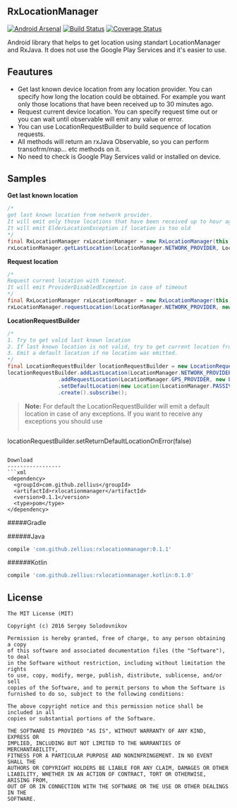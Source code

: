 RxLocationManager
-----------------
[![Android Arsenal](https://img.shields.io/badge/Android%20Arsenal-RxLocationManager-orange.svg?style=flat)](http://android-arsenal.com/details/1/3291) [![Build Status](https://travis-ci.org/Zellius/RxLocationManager.svg?branch=master)](https://travis-ci.org/Zellius/RxLocationManager) [![Coverage Status](https://coveralls.io/repos/github/Zellius/RxLocationManager/badge.svg?branch=master&bust=1)](https://coveralls.io/github/Zellius/RxLocationManager?branch=master)

Android library that helps to get location using standart LocationManager and RxJava. It does not use the Google Play Services and it's easier to use.

Feautures
-----------------

 - Get last known device location from any location provider. You can specify how long the location could be obtained. For example you want only those locations that have been received up to 30 minutes ago.
 - Request current device location. You can specify request time out or you can wait until observable will emit any value or error.
 - You can use LocationRequestBuilder to build sequence of location requests.
 - All methods will return an rxJava Observable, so you can perform transofrm/map... etc methods on it.
 - No need to check is Google Play Services valid or installed on device. 

Samples
-----------------

**Get last known location**
```java
/*
get last known location from network provider. 
It will emit only those locations that have been received up to hour ago
It will emit ElderLocationException if location is too old
*/
final RxLocationManager rxLocationManager = new RxLocationManager(this);
rxLocationManager.getLastLocation(LocationManager.NETWORK_PROVIDER, LocationTime.OneHour()).subscribe();
```
**Request location**
```java
/*
Request current location with timeout. 
It will emit ProviderDisabledException in case of timeout
*/
final RxLocationManager rxLocationManager = new RxLocationManager(this);
rxLocationManager.requestLocation(LocationManager.NETWORK_PROVIDER, new LocationTime(10, TimeUnit.SECONDS)).subscribe();
```

**LocationRequestBuilder**
```java
/*
1. Try to get valid last known location
2. If last known location is not valid, try to get current location from GPS
3. Emit a default location if no location was emitted.
*/
final LocationRequestBuilder locationRequestBuilder = new LocationRequestBuilder(this);
locationRequestBuilder.addLastLocation(LocationManager.NETWORK_PROVIDER, new LocationTime(30, TimeUnit.SECONDS), false)
                .addRequestLocation(LocationManager.GPS_PROVIDER, new LocationTime(10, TimeUnit.SECONDS))
                .setDefaultLocation(new Location(LocationManager.PASSIVE_PROVIDER))
                .create().subscribe();
```
> **Note:** For default the LocationRequestBuilder will emit a default location in case of any exceptions. If you want to receive any exceptions you should use 
>```java
locationRequestBuilder.setReturnDefaultLocationOnError(false)
```

Download
-----------------
```xml
<dependency>
  <groupId>com.github.zellius</groupId>
  <artifactId>rxlocationmanager</artifactId>
  <version>0.1.1</version>
  <type>pom</type>
</dependency>
```
#####Gradle

######Java
```gradle
compile 'com.github.zellius:rxlocationmanager:0.1.1'
```
######Kotlin
```gradle
compile 'com.github.zellius:rxlocationmanager.kotlin:0.1.0'
```

## License

```
The MIT License (MIT)

Copyright (c) 2016 Sergey Solodovnikov

Permission is hereby granted, free of charge, to any person obtaining a copy
of this software and associated documentation files (the "Software"), to deal
in the Software without restriction, including without limitation the rights
to use, copy, modify, merge, publish, distribute, sublicense, and/or sell
copies of the Software, and to permit persons to whom the Software is
furnished to do so, subject to the following conditions:

The above copyright notice and this permission notice shall be included in all
copies or substantial portions of the Software.

THE SOFTWARE IS PROVIDED "AS IS", WITHOUT WARRANTY OF ANY KIND, EXPRESS OR
IMPLIED, INCLUDING BUT NOT LIMITED TO THE WARRANTIES OF MERCHANTABILITY,
FITNESS FOR A PARTICULAR PURPOSE AND NONINFRINGEMENT. IN NO EVENT SHALL THE
AUTHORS OR COPYRIGHT HOLDERS BE LIABLE FOR ANY CLAIM, DAMAGES OR OTHER
LIABILITY, WHETHER IN AN ACTION OF CONTRACT, TORT OR OTHERWISE, ARISING FROM,
OUT OF OR IN CONNECTION WITH THE SOFTWARE OR THE USE OR OTHER DEALINGS IN THE
SOFTWARE.
```
